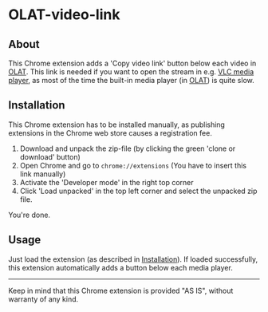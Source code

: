 # OLAT-video-link

## About
This Chrome extension adds a 'Copy video link' button below each video in [OLAT](https://github.com/OpenOLAT/OpenOLAT). This link is needed if you want to open the stream in e.g. [VLC media player](https://github.com/videolan/vlc), as most of the time the built-in media player (in [OLAT](https://github.com/OpenOLAT/OpenOLAT)) is quite slow.

## Installation
This Chrome extension has to be installed manually, as publishing extensions in the Chrome web store causes a registration fee.

1. Download and unpack the zip-file (by clicking the green 'clone or download' button)
2. Open Chrome and go to `chrome://extensions` (You have to insert this link manually)
3. Activate the 'Developer mode' in the right top corner
4. Click 'Load unpacked' in the top left corner and select the unpacked zip file.

You're done.

## Usage
Just load the extension (as described in [Installation](#installation)). If loaded successfully, this extension automatically adds a button below each media player.

---
Keep in mind that this Chrome extension is provided "AS IS", without warranty of any kind.
